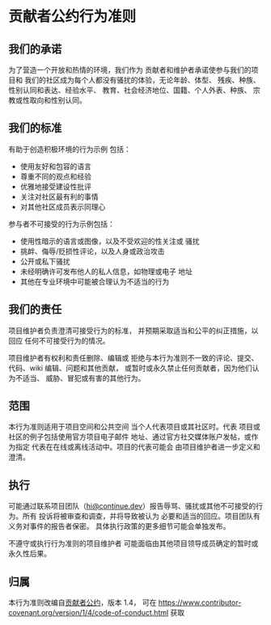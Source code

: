 # 贡献者公约行为准则

## 我们的承诺

为了营造一个开放和热情的环境，我们作为
贡献者和维护者承诺使参与我们的项目和
我们的社区成为每个人都没有骚扰的体验，无论年龄、体型、
残疾、种族、性别认同和表达、经验水平、
教育、社会经济地位、国籍、个人外表、种族、
宗教或性取向和性别认同。

## 我们的标准

有助于创造积极环境的行为示例
包括：

* 使用友好和包容的语言
* 尊重不同的观点和经验
* 优雅地接受建设性批评
* 关注对社区最有利的事情
* 对其他社区成员表示同理心

参与者不可接受的行为示例包括：

* 使用性暗示的语言或图像，以及不受欢迎的性关注或
  骚扰
* 挑衅、侮辱/贬损性评论，以及人身或政治攻击
* 公开或私下骚扰
* 未经明确许可发布他人的私人信息，如物理或电子
  地址
* 其他在专业环境中可能被合理认为不适当的行为

## 我们的责任

项目维护者负责澄清可接受行为的标准，
并预期采取适当和公平的纠正措施，以回应
任何不可接受行为的情况。

项目维护者有权利和责任删除、编辑或
拒绝与本行为准则不一致的评论、提交、代码、wiki 编辑、问题和其他贡献，
或暂时或永久禁止任何贡献者，因为他们认为不适当、
威胁、冒犯或有害的其他行为。

## 范围

本行为准则适用于项目空间和公共空间
当个人代表项目或其社区时。代表
项目或社区的例子包括使用官方项目电子邮件
地址、通过官方社交媒体账户发帖，或作为指定
代表在在线或离线活动中。项目的代表可能会
由项目维护者进一步定义和澄清。

## 执行

可能通过联系项目团队（hi@continue.dev）报告辱骂、骚扰或其他不可接受的行为。所有
投诉将被审查和调查，并将导致被认为
必要和适当的回应。项目团队有
义务对事件的报告者保密。
具体执行政策的更多细节可能会单独发布。

不遵守或执行行为准则的项目维护者
可能面临由其他项目领导成员确定的暂时或永久性后果。

## 归属

本行为准则改编自[贡献者公约][homepage]，版本 1.4，
可在 https://www.contributor-covenant.org/version/1/4/code-of-conduct.html 获取

[homepage]: https://www.contributor-covenant.org 